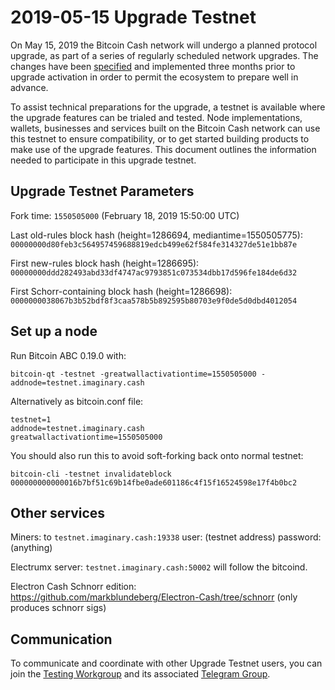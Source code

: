 2019-05-15 Upgrade Testnet
==========================

On May 15, 2019 the Bitcoin Cash network will undergo a planned protocol upgrade, as part of a series of regularly scheduled network upgrades. The changes have been [specified](https://github.com/bitcoincashorg/bitcoincash.org/blob/master/spec/2019-05-15-upgrade.md) and implemented three months prior to upgrade activation in order to permit the ecosystem to prepare well in advance.

To assist technical preparations for the upgrade, a testnet is available where the upgrade features can be trialed and tested. Node implementations, wallets, businesses and services built on the Bitcoin Cash network can use this testnet to ensure compatibility, or to get started building products to make use of the upgrade features. This document outlines the information needed to participate in this upgrade testnet.

## Upgrade Testnet Parameters

Fork time: `1550505000`  (February 18, 2019 15:50:00 UTC)

Last old-rules block hash (height=1286694, mediantime=1550505775):
`00000000d80feb3c564957459688819edcb499e62f584fe314327de51e1bb87e`

First new-rules block hash (height=1286695):
`00000000ddd282493abd33df4747ac9793851c073534dbb17d596fe184de6d32`

First Schorr-containing block hash (height=1286698):
`0000000038067b3b52bdf8f3caa578b5b892595b80703e9f0de5d0dbd4012054`

## Set up a node

Run Bitcoin ABC 0.19.0 with:
```
bitcoin-qt -testnet -greatwallactivationtime=1550505000 -addnode=testnet.imaginary.cash
```

Alternatively as bitcoin.conf file:
```
testnet=1
addnode=testnet.imaginary.cash
greatwallactivationtime=1550505000
```

You should also run this to avoid soft-forking back onto normal testnet:

```
bitcoin-cli -testnet invalidateblock 000000000000016b7bf51c69b14fbe0ade601186c4f15f16524598e17f4b0bc2
```

## Other services

Miners: to `testnet.imaginary.cash:19338`
user: (testnet address) password:(anything)

Electrumx server: `testnet.imaginary.cash:50002` will follow the bitcoind.

Electron Cash Schnorr edition: https://github.com/markblundeberg/Electron-Cash/tree/schnorr
(only produces schnorr sigs)

## Communication

To communicate and coordinate with other Upgrade Testnet users, you can join the [Testing Workgroup](workgroup.md) and its associated [Telegram Group](https://t.me/joinchat/DUeWWkYZbVMjvwMTRFlRhw).
